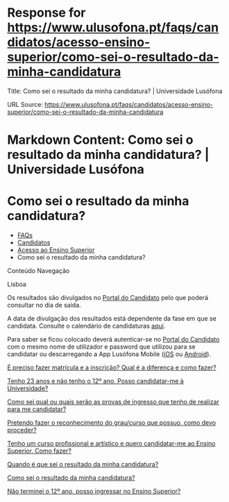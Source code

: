 # Response for https://www.ulusofona.pt/faqs/candidatos/acesso-ensino-superior/como-sei-o-resultado-da-minha-candidatura

Title: Como sei o resultado da minha candidatura? | Universidade Lusófona

URL Source: https://www.ulusofona.pt/faqs/candidatos/acesso-ensino-superior/como-sei-o-resultado-da-minha-candidatura

Markdown Content:
Como sei o resultado da minha candidatura? | Universidade Lusófona
===============

 

Como sei o resultado da minha candidatura?
==========================================

*   [FAQs](https://www.ulusofona.pt/faqs/)
*   [Candidatos](https://www.ulusofona.pt/faqs/candidatos)
*   [Acesso ao Ensino Superior](https://www.ulusofona.pt/faqs/candidatos/acesso-ensino-superior)
*   Como sei o resultado da minha candidatura?

[](https://www.ulusofona.pt/)

Conteúdo Navegação

Lisboa

Os resultados são divulgados no [Portal do Candidato](https://secure.ensinolusofona.pt/candidaturas/page) pelo que poderá consultar no dia de saída.

A data de divulgação dos resultados está dependente da fase em que se candidata. Consulte o calendário de candidaturas [aqui](https://www.ulusofona.pt/candidaturas/calendarios-de-candidatura).

Para saber se ficou colocado deverá autenticar-se no [Portal do Candidato](https://secure.ensinolusofona.pt/candidaturas/page) com o mesmo nome de utilizador e password que utilizou para se candidatar ou descarregando a App Lusófona Mobile ([iOS](https://apps.apple.com/pt/app/lus%C3%B3fona-ensino/id962813436) ou [Android](https://play.google.com/store/apps/details?id=org.cofac.client.lusofona.mobile.ui&hl=en)).

[É preciso fazer matrícula e a inscrição? Qual é a diferença e como fazer?](https://www.ulusofona.pt/faqs/candidatos/acesso-ensino-superior/e-preciso-fazer-matricula-e-a-inscricao-qual-e-a-diferenca-e-como-fazer)

[Tenho 23 anos e não tenho o 12º ano. Posso candidatar-me à Universidade?](https://www.ulusofona.pt/faqs/candidatos/acesso-ensino-superior/ja-tenho-23-anos-posso-candidatarme-atraves-dos-exames-maiores-de-23)

[Como sei qual ou quais serão as provas de ingresso que tenho de realizar para me candidatar?](https://www.ulusofona.pt/faqs/candidatos/acesso-ensino-superior/como-sei-qual-ou-quais-serao-as-provas-de-ingresso-que-tenho-de-realizar-para-me-candidatar)

[Pretendo fazer o reconhecimento do grau/curso que possuo, como devo proceder?](https://www.ulusofona.pt/faqs/candidatos/acesso-ensino-superior/pretendo-fazer-o-reconhecimento-do-graucurso-que-possuo-como-devo-proceder)

[Tenho um curso profissional e artístico e quero candidatar-me ao Ensino Superior. Como fazer?](https://www.ulusofona.pt/faqs/candidatos/acesso-ensino-superior/tenho-um-curso-profissional-e-artistico-e-ouvi-falar-numa-nova-legislacao-de-acesso-ao-ensino-superior-como-posso-candidatarme)

[Quando é que sei o resultado da minha candidatura?](https://www.ulusofona.pt/faqs/candidatos/acesso-ensino-superior/quando-sai-o-resultado-da-minha-candidatura)

[Como sei o resultado da minha candidatura?](https://www.ulusofona.pt/faqs/candidatos/acesso-ensino-superior/como-sei-o-resultado-da-minha-candidatura)

[Não terminei o 12º ano, posso ingressar no Ensino Superior?](https://www.ulusofona.pt/faqs/candidatos/acesso-ensino-superior/nao-terminei-o-12-ano-posso-ingressar-no-ensino-superior)


